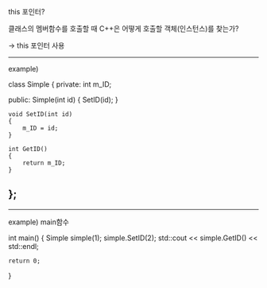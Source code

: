 this 포인터?

클래스의 멤버함수를 호출할 때 C++은 어떻게 호출할 객체(인스턴스)를 찾는가?

-> this 포인터 사용

---
example)

class Simple
{
private:
    int m_ID;

public:
    Simple(int id)
    {
        SetID(id);
    }

    void SetID(int id)
    {
        m_ID = id;
    }

    int GetID()
    {
        return m_ID;
    }
};
---

---
example) main함수

int main()
{
    Simple simple(1);
    simple.SetID(2);
    std::cout << simple.GetID() << std::endl;

    return 0;
}

